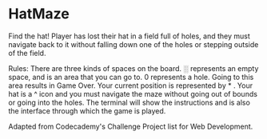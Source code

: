 # HatMaze
Find the hat!  Player has lost their hat in a field full of holes, and they must navigate back to it without falling down one of the holes or stepping outside of the field. 

Rules:
There are three kinds of spaces on the board.  ░ represents an empty space, and is an area that you can go to. 0 represents a hole.  Going to this area results in Game Over.  Your current position is represented by * .  Your hat is a ^ icon and you must navigate the maze without going out of bounds or going into the holes.  The terminal will show the instructions and is also the interface through which the game is played.

Adapted from Codecademy's Challenge Project list for Web Development.

